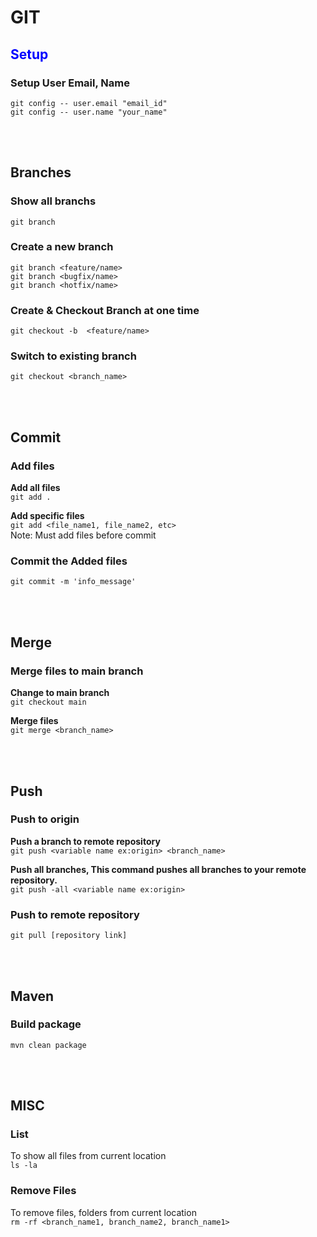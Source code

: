  
# GIT
 
## <span style="color: blue;">Setup</span> 
### Setup User Email, Name
`git config -- user.email "email_id"` <br>
`git config -- user.name "your_name"`

<br><br>

## Branches
### Show all branchs
 `git branch`
 
### Create a new branch 
  `git branch <feature/name>` <br>
  `git branch <bugfix/name>` <br>
  `git branch <hotfix/name>`

### Create & Checkout Branch at one time
   `git checkout -b  <feature/name>`

### Switch to existing branch
`git checkout <branch_name>`

<br><br>

## Commit
### Add files
  **Add all files** <br>
 ` git add . ` <br>
 
  **Add specific files** <br>
   ` git add <file_name1, file_name2, etc> ` <br>
 Note: Must add files before commit
 
### Commit the Added files
` git commit -m 'info_message' `

<br><br>

## Merge
### Merge files to main branch
**Change to main branch** <br>
  ` git checkout main `

**Merge files** <br>
  ` git merge <branch_name> `

<br><br>

## Push
### Push to origin
**Push a branch to remote repository** <br>
` git push <variable name ex:origin> <branch_name> `
  
**Push all branches, This command pushes all branches to your remote repository.** <br>
` git push -all <variable name ex:origin> `

### Push to remote repository 
` git pull [repository link] `

<br><br>

## Maven
### Build package
` mvn clean package `

<br><br>


## MISC
### List
To show all files from current location <br>
` ls -la `


### Remove Files
To remove files, folders from current location <br>
` rm -rf <branch_name1, branch_name2, branch_name1> `
